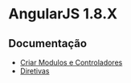 # AngularJS 1.8.X


## Documentação

- [Criar Modulos e Controladores](/docs/modules-and-controllers.md)
- [Diretivas](/docs/directive.md)

